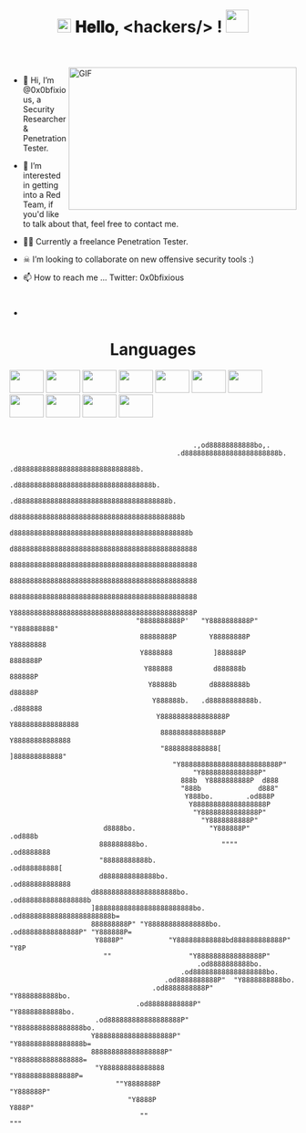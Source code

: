 <h1 align="center">
  <a target="_blank">
    <img src="https://github.com/JayantGoel001/JayantGoel001/blob/master/GIF/Earth.gif" width="24px" style="max-width:100%;">
  </a>
  𝐇𝐞𝐥𝐥𝐨, &lt;hackers/&gt; !
  <a target="_blank">
    <img src="https://github.com/JayantGoel001/JayantGoel001/blob/master/GIF/Hi.gif" width="40px" />
  </a>
</h1>

<br/>
<br/>
<a target="_blank">
  <img align="right" height="250" width="400" alt="GIF" src="https://i.pinimg.com/originals/04/60/98/0460982ce322db79ef1b4df8db9c4406.gif">
</a>

- 👋 Hi, I’m @0x0bfixious, a Security Researcher & Penetration Tester.
- 👀 I’m interested in getting into a Red Team, if you'd like to talk about that, feel free to contact me.
- 🏴‍☠️ Currently a freelance Penetration Tester.
- ☠︎︎ I’m looking to collaborate on new offensive security tools :)
- 📫 How to reach me ... Twitter: 0x0bfixious

- #

<h1 align="center">Languages</h1>

  <code><img height="40" width="60" src="https://img.shields.io/badge/C-00599C?style=for-the-badge&logo=c&logoColor=white"></code>
  <code><img height="40" width="60" src="https://img.shields.io/badge/C%23-239120?style=for-the-badge&logo=c-sharp&logoColor=white"></code>
  <code><img height="40" width="60" src="https://img.shields.io/badge/C%2B%2B-00599C?style=for-the-badge&logo=c%2B%2B&logoColor=white"></code>
  <code><img height="40" width="60" src="https://img.shields.io/badge/Rust-black?style=for-the-badge&logo=rust&logoColor=#E57324"></code>
  <code><img height="40" width="60" src="https://img.shields.io/badge/Python-FFD43B?style=for-the-badge&logo=python&logoColor=blue"></code>
  <code><img height="40" width="60" src="https://img.shields.io/badge/PHP-777BB4?style=for-the-badge&logo=php&logoColor=white"></code>
  <code><img height="40" width="60" src="https://img.shields.io/badge/Ruby-CC342D?style=for-the-badge&logo=ruby&logoColor=white"></code>
  <code><img height="40" width="60" src="https://github.com/yurijserrano/Github-Profile-Readme-Logos/blob/master/programming%20languages/bash.svg"></code>
  <code><img height="40" width="60" src="https://img.shields.io/badge/HTML5-E34F26?style=for-the-badge&logo=html5&logoColor=white"></code>
  <code><img height="40" width="60" src="https://img.shields.io/badge/CSS3-1572B6?style=for-the-badge&logo=css3&logoColor=white"></code>
  <code><img height="40" width="60" src="https://img.shields.io/badge/JavaScript-323330?style=for-the-badge&logo=javascript&logoColor=F7DF1E"></code>

  #
  #
  <p>                                                     
          
                                                 .,od88888888888bo,.
                                             .d88888888888888888888888b.
                                          .d88888888888888888888888888888b.
                                        .d888888888888888888888888888888888b.
                                      .d8888888888888888888888888888888888888b.
                                     d88888888888888888888888888888888888888888b
                                    d8888888888888888888888888888888888888888888b
                                   d888888888888888888888888888888888888888888888
                                   8888888888888888888888888888888888888888888888
                                   8888888888888888888888888888888888888888888888
                                   8888888888888888888888888888888888888888888888
                                   Y88888888888888888888888888888888888888888888P
                                   "8888888888P'   "Y8888888888P"    "Y888888888"
                                    88888888P        Y88888888P        Y88888888
                                    Y8888888          ]888888P          8888888P
                                     Y888888          d888888b          888888P
                                      Y88888b        d88888888b        d88888P
                                       Y888888b.   .d88888888888b.   .d888888
                                        Y8888888888888888P Y8888888888888888
                                         888888888888888P   Y88888888888888
                                         "8888888888888[     ]888888888888"
                                            "Y888888888888888888888888P"
                                                 "Y88888888888888P"
                                              888b  Y8888888888P  d888
                                              "888b              d888"
                                               Y888bo.        .od888P
                                                Y888888888888888888P
                                                 "Y88888888888888P"
                                                   "Y8888888888P"
                           d8888bo.                  "Y888888P"                  .od888b
                          888888888bo.                  """"                  .od8888888
                          "88888888888b.                                   .od888888888[
                          d8888888888888bo.                              .od888888888888
                        d88888888888888888888bo.                     .od8888888888888888b
                        ]888888888888888888888888bo.            .od8888888888888888888888b=
                        888888888P" "Y888888888888888bo.     .od88888888888888P" "Y888888P=
                         Y8888P"           "Y888888888888bd888888888888P"            "Y8P
                           ""                   "Y8888888888888888P"
                                                  .od8888888888bo.
                                              .od888888888888888888bo.
                                          .od8888888888P"  "Y8888888888bo.
                                       .od8888888888P"        "Y8888888888bo.
                                   .od88888888888P"              "Y88888888888bo.
                         .od888888888888888888P"                    "Y8888888888888888bo.
                        Y8888888888888888888P"                         "Y8888888888888888b=
                        888888888888888888P"                            "Y8888888888888888=
                         "Y888888888888888                               "Y88888888888888P=
                              ""Y8888888P                                  "Y888888P"
                                 "Y8888P                                     Y888P"
                                    ""                                        """
  </p>

<!---
0x0bfixious/0x0bfixious is a ✨ special ✨ repository because its `README.md` (this file) appears on your GitHub profile.
You can click the Preview link to take a look at your changes.
--->
